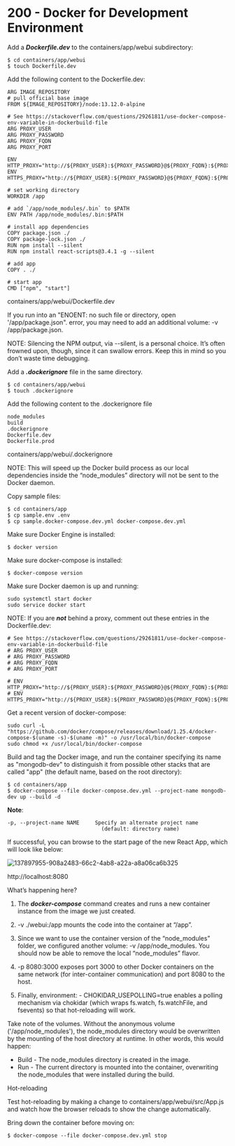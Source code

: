 # 200 - Docker for Development Environment

Add a ***Dockerfile.dev*** to the containers/app/webui subdirectory:

```
$ cd containers/app/webui
$ touch Dockerfile.dev
```

Add the following content to the Dockerfile.dev:

```
ARG IMAGE_REPOSITORY
# pull official base image
FROM ${IMAGE_REPOSITORY}/node:13.12.0-alpine

# See https://stackoverflow.com/questions/29261811/use-docker-compose-env-variable-in-dockerbuild-file
ARG PROXY_USER
ARG PROXY_PASSWORD
ARG PROXY_FQDN
ARG PROXY_PORT

ENV HTTP_PROXY="http://${PROXY_USER}:${PROXY_PASSWORD}@${PROXY_FQDN}:${PROXY_PORT}"
ENV HTTPS_PROXY="http://${PROXY_USER}:${PROXY_PASSWORD}@${PROXY_FQDN}:${PROXY_PORT}"

# set working directory
WORKDIR /app

# add `/app/node_modules/.bin` to $PATH
ENV PATH /app/node_modules/.bin:$PATH

# install app dependencies
COPY package.json ./
COPY package-lock.json ./
RUN npm install --silent
RUN npm install react-scripts@3.4.1 -g --silent

# add app
COPY . ./

# start app
CMD ["npm", "start"]
```
containers/app/webui/Dockerfile.dev

If you run into an "ENOENT: no such file or directory, open '/app/package.json". error, you may need to add an additional volume: -v /app/package.json.

NOTE: Silencing the NPM output, via --silent, is a personal choice. It’s often frowned upon, though, since it can swallow errors. Keep this in mind so you don’t waste time debugging.

Add a ***.dockerignore*** file in the same directory.

```
$ cd containers/app/webui
$ touch .dockerignore
```

Add the following content to the .dockerignore file

```
node_modules
build
.dockerignore
Dockerfile.dev
Dockerfile.prod
```
containers/app/webui/.dockerignore

NOTE: This will speed up the Docker build process as our local dependencies inside the “node_modules” directory will not be sent to the Docker daemon.

Copy sample files:

```
$ cd containers/app
$ cp sample.env .env
$ cp sample.docker-compose.dev.yml docker-compose.dev.yml
```

Make sure Docker Engine is installed:

```
$ docker version
```

Make sure docker-compose is installed:

```
$ docker-compose version
```

Make sure Docker daemon is up and running:

```
sudo systemctl start docker
sudo service docker start
```

NOTE: If you are ***not*** behind a proxy, comment out these entries in the Dockerfile.dev:

```
# See https://stackoverflow.com/questions/29261811/use-docker-compose-env-variable-in-dockerbuild-file
# ARG PROXY_USER
# ARG PROXY_PASSWORD
# ARG PROXY_FQDN
# ARG PROXY_PORT

# ENV HTTP_PROXY="http://${PROXY_USER}:${PROXY_PASSWORD}@${PROXY_FQDN}:${PROXY_PORT}"
# ENV HTTPS_PROXY="http://${PROXY_USER}:${PROXY_PASSWORD}@${PROXY_FQDN}:${PROXY_PORT}"
```

Get a recent version of docker-compose:

```
sudo curl -L "https://github.com/docker/compose/releases/download/1.25.4/docker-compose-$(uname -s)-$(uname -m)" -o /usr/local/bin/docker-compose
sudo chmod +x /usr/local/bin/docker-compose
```

Build and tag the Docker image, and run the container specifying its name as "mongodb-dev" to distinguish it from possible other stacks that are called "app" (the default name, based on the root directory):

```
$ cd containers/app
$ docker-compose --file docker-compose.dev.yml --project-name mongodb-dev up --build -d
```

**Note**:   
```
-p, --project-name NAME     Specify an alternate project name
                              (default: directory name)
```

If successful, you can browse to the start page of the new React App, which will look like below:

![137897955-908a2483-66c2-4ab8-a22a-a8a06ca6b325](https://user-images.githubusercontent.com/12828104/139402123-f774a895-d50f-4730-a741-d358a33cf954.png)

http://localhost:8080

What’s happening here?

1. The ***docker-compose*** command creates and runs a new container instance from the image we just created.

2. -v ./webui:/app mounts the code into the container at “/app”.

3. Since we want to use the container version of the “node_modules” folder, we configured another volume: -v /app/node_modules. You should now be able to remove the local “node_modules” flavor.

4. -p 8080:3000 exposes port 3000 to other Docker containers on the same network (for inter-container communication) and port 8080 to the host.

5. Finally, environment: - CHOKIDAR_USEPOLLING=true enables a polling mechanism via chokidar (which wraps fs.watch, fs.watchFile, and fsevents) so that hot-reloading will work.

Take note of the volumes. Without the anonymous volume ('/app/node_modules'), the node_modules directory would be overwritten by the mounting of the host directory at runtime. In other words, this would happen:

- Build - The node_modules directory is created in the image.
- Run - The current directory is mounted into the container, overwriting the node_modules that were installed during the build.

Hot-reloading

Test hot-reloading by making a change to containers/app/webui/src/App.js and watch how the browser reloads to show the change automatically.

Bring down the container before moving on:

```
$ docker-compose --file docker-compose.dev.yml stop
```

